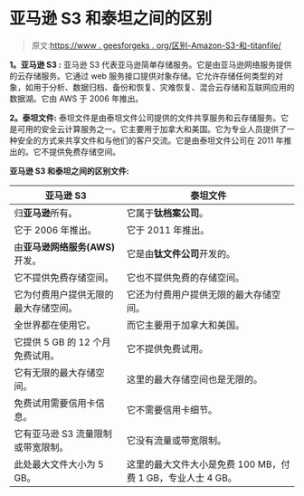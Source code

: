 # 亚马逊 S3 和泰坦之间的区别

> 原文:[https://www . geesforgeks . org/区别-Amazon-S3-和-titanfile/](https://www.geeksforgeeks.org/difference-between-amazon-s3-and-titanfile/)

**1。亚马逊 S3 :**
亚马逊 S3 代表亚马逊简单存储服务。它是由亚马逊网络服务提供的云存储服务。它通过 web 服务接口提供对象存储。它允许存储任何类型的对象，如用于分析、数据归档、备份和恢复、灾难恢复、混合云存储和互联网应用的数据湖。它由 AWS 于 2006 年推出。

**2。泰坦文件:**
泰坦文件是由泰坦文件公司提供的文件共享服务和云存储服务。它是可用的安全云计算服务之一。它主要用于加拿大和美国。它为专业人员提供了一种安全的方式来共享文件和与他们的客户交流。它是由泰坦文件公司在 2011 年推出的。它不提供免费存储空间。

**亚马逊 S3 和泰坦之间的区别文件:**

<center>

| 亚马逊 S3 | 泰坦文件 |
| --- | --- |
| 归**亚马逊**所有。 | 它属于**钛档案公司**。 |
| 它于 2006 年推出。 | 它于 2011 年推出。 |
| 由**亚马逊网络服务(AWS)** 开发。 | 它是由**钛文件公司**开发的。 |
| 它不提供免费存储空间。 | 它也不提供免费的存储空间。 |
| 它为付费用户提供无限的最大存储空间。 | 它还为付费用户提供无限的最大存储空间。 |
| 全世界都在使用它。 | 而它主要用于加拿大和美国。 |
| 它提供 5 GB 的 12 个月免费试用。 | 它不提供免费试用。 |
| 它有无限的最大存储空间。 | 这里的最大存储空间也是无限的。 |
| 免费试用需要信用卡信息。 | 它不需要信用卡细节。 |
| 它有亚马逊 S3 流量限制或带宽限制。 | 它没有流量或带宽限制。 |
| 此处最大文件大小为 5 GB。 | 这里的最大文件大小是免费 100 MB，付费 1 GB，专业人士 4 GB。 |

</center>